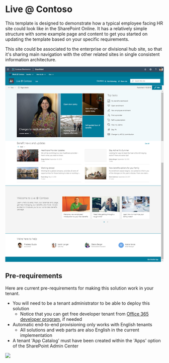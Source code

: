 # Live @ Contoso

This template is designed to demonstrate how a typical employee facing HR site could look like in the SharePoint Online. It has a relatively simple structure with some example page and content to get you started on updating the template based on your specific requirements.

This site could be associated to the enterprise or divisional hub site, so that it's sharing main navigation with the other related sites in single consistent information architecture.

![SharePoint Starter Kit UI](./full-layout-live.png)

## Pre-requirements

Here are current pre-requirements for making this solution work in your tenant.

- You will need to be a tenant administrator to be able to deploy this solution
    - Notice that you can get free developer tenant from [Office 365 developer program](https://developer.microsoft.com/en-us/office/dev-program), if needed
- Automatic end-to-end provisioning only works with English tenants
    - All solutions and web parts are also English in the current implementation
- A tenant 'App Catalog' must have been created within the 'Apps' option of the SharePoint Admin Center

<img src="https://telemetry.sharepointpnp.com/sp-dev-provisioning-templates/LiveAtContoso" />